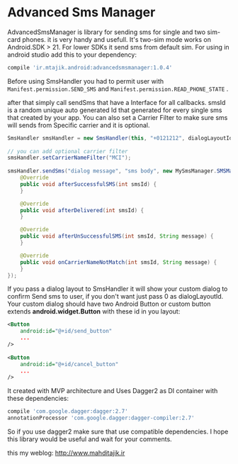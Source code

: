 # Advanced Sms Manager
AdvancedSmsManager is library for sending sms for single and two sim-card phones. it is very handy and usefull. It's two-sim mode works on Android.SDK > 21. For lower SDKs it send sms from default sim.
For using in android studio add this to your dependency:

```groovy
compile 'ir.mtajik.android:advancedsmsmanager:1.0.4'                    
```

Before using SmsHandler you had to permit user with `Manifest.permission.SEND_SMS` and `Manifest.permission.READ_PHONE_STATE` . 
    
after that simply call sendSms that have a Interface for all callbacks. smsId is a random unique auto generated Id that generated for every single sms that created by your app.
You can also set a Carrier Filter to make sure sms will sends from Specific carrier and it is optional.         

```java
SmsHandler smsHandler = new SmsHandler(this, "+0121212", dialogLayoutId);
        
// you can add optional carrier filter
smsHandler.setCarrierNameFilter("MCI");
        
smsHandler.sendSms("dialog message", "sms body", new MySmsManager.SMSManagerCallBack() {
    @Override
    public void afterSuccessfulSMS(int smsId) {        
    }

    @Override
    public void afterDelivered(int smsId) {
    }

    @Override
    public void afterUnSuccessfulSMS(int smsId, String message) {
    }

    @Override
    public void onCarrierNameNotMatch(int smsId, String message) {
    }
});
```

If you pass a dialog layout to SmsHandler it will show your custom dialog to confirm Send sms to user, if you don't want just pass 0 as dialogLayoutId. Your custom dialog should have two Android Button or custom button extends **android.widget.Button** with these id in you layout:

```xml
<Button
	android:id="@+id/send_button"
	...
/>
            
<Button
	android:id="@+id/cancel_button"
	...
/>
```           

It created with MVP architecture and Uses Dagger2 as DI container with these dependencies:


```groovy
compile 'com.google.dagger:dagger:2.7'
annotationProcessor 'com.google.dagger:dagger-compiler:2.7'
```           
           
So if you use dagger2 make sure that use compatible dependencies. I hope this library would be useful and wait for your comments.

this my weblog: http://www.mahditajik.ir


